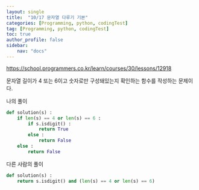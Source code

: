 ```yaml
---
layout: single
title:  "10/17 문자열 다루기 기본"
categories: [Programming, python, codingTest]
tag: [Programming, python, codingTest]
toc: true
author_profile: false
sidebar:
    nav: "docs"
---
```


https://school.programmers.co.kr/learn/courses/30/lessons/12918

문자열 길이가 4 또는 6이고 숫자로만 구성돼있는지 확인하는 함수를 작성하는 문제이다.



나의 풀이

```python
def solution(s) :
    if len(s) == 4 or len(s) == 6 :
        if s.isdigit() :
            return True
        else :
            return False
	else :
        return False
```



다른 사람의 풀이

```python
def solution(s) :
    return s.isdigit() and (len(s) == 4 or len(s) == 6)
```

